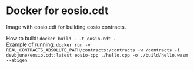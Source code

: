 # **Docker for eosio.cdt** #
Image with eosio.cdt for building eosio contracts.

How to build: `docker build . -t eosio.cdt .`  
Example of running: `docker run -v REAL_CONTRACTS_ABSOLUTE_PATH/contracts:/contracts -w /contracts -i devbjune/eosio.cdt:latest eosio-cpp ./hello.cpp -o ./build/hello.wasm --abigen`